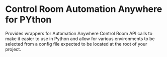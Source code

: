 # Control Room Automation Anywhere for PYthon

Provides wrappers for Automation Anywhere Control Room API calls to make it easier to use in Python and allow for various environments to be selected from a config file expected to be located at the root of your project.